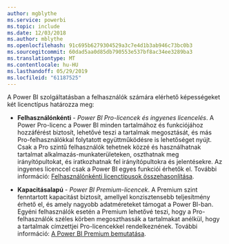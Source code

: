 ```yaml
---
author: mgblythe
ms.service: powerbi
ms.topic: include
ms.date: 12/03/2018
ms.author: mblythe
ms.openlocfilehash: 91c695b6279304529a3c7e4d1b3ab946c73bc0b3
ms.sourcegitcommit: 60dad5aa0d85db790553e537bf8ac34ee3289ba3
ms.translationtype: MT
ms.contentlocale: hu-HU
ms.lasthandoff: 05/29/2019
ms.locfileid: "61187525"
---
```

A Power BI szolgáltatásban a felhasználók számára elérhető képességeket két licenctípus határozza meg:

* **Felhasználónkénti** - *Power BI Pro-licencek és ingyenes licencelés*. A Power Pro-licenc a Power BI minden tartalmához és funkciójához hozzáférést biztosít, lehetővé teszi a tartalmak megosztását, és más Pro-felhasználókkal folytatott együttműködésre is lehetőséget nyújt. Csak a Pro szintű felhasználók tehetnek közzé és használhatnak tartalmat alkalmazás-munkaterületeken, oszthatnak meg irányítópultokat, és iratkozhatnak fel irányítópultokra és jelentésekre. Az ingyenes licenccel csak a Power BI egyes funkciói érhetők el. További információ: [Felhasználónkénti licenctípusok összehasonlítása](../service-features-license-type.md#per-user-license-type-comparison).

* **Kapacitásalapú** - *Power BI Premium-licencek*. A Premium szint fenntartott kapacitást biztosít, amellyel konzisztensebb teljesítmény érhető el, és amely nagyobb adatméreteket támogat a Power BI-ban. Egyéni felhasználók esetén a Premium lehetővé teszi, hogy a Pro-felhasználók széles körben megoszthassák a tartalmakat anélkül, hogy a tartalmak címzettjei Pro-licencekkel rendelkeznének. További információ: [A Power BI Premium bemutatása](../service-premium-what-is.md).